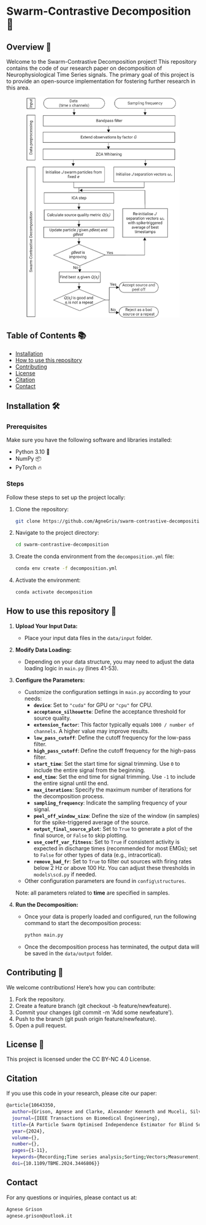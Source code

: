 # Swarm-Contrastive Decomposition 🧠

## Overview 📝
Welcome to the Swarm-Contrastive Decomposition project! This repository contains the code of our research paper on decomposition of Neurophysiological Time Series signals. The primary goal of this project is to provide an open-source implementation for fostering further research in this area.
<div align="center">
    <img src="images/pipeline.png" alt="Pipeline" width="400"/>
</div>

## Table of Contents 📚
- [Installation](#installation)
- [How to use this repository](#howtousetherepo)
- [Contributing](#contributing)
- [License](#license)
- [Citation](#citation)
- [Contact](#contact)

## Installation 🛠️

### Prerequisites
Make sure you have the following software and libraries installed:
- Python 3.10 🐍
- NumPy 📦
- PyTorch 🔥

### Steps
Follow these steps to set up the project locally:

1. Clone the repository:
    ```sh
    git clone https://github.com/AgneGris/swarm-contrastive-decomposition
    ```
2. Navigate to the project directory:
    ```sh
    cd swarm-contrastive-decomposition
    ```
3. Create the conda environment from the `decomposition.yml` file:
    ```sh
    conda env create -f decomposition.yml
    ```
4. Activate the environment:
    ```sh
    conda activate decomposition
    ```

## How to use this repository 🚀
1. **Upload Your Input Data:**
   - Place your input data files in the `data/input` folder.

2. **Modify Data Loading:**
   - Depending on your data structure, you may need to adjust the data loading logic in `main.py` (lines 41-53).

3. **Configure the Parameters:**
   - Customize the configuration settings in `main.py` according to your needs:
     - **`device`**: Set to `"cuda"` for GPU or `"cpu"` for CPU.
     - **`acceptance_silhouette`**: Define the acceptance threshold for source quality.
     - **`extension_factor`**: This factor typically equals `1000 / number of channels`. A higher value may improve results.
     - **`low_pass_cutoff`**: Define the cutoff frequency for the low-pass filter.
     - **`high_pass_cutoff`**: Define the cutoff frequency for the high-pass filter.
     - **`start_time`**: Set the start time for signal trimming. Use `0` to include the entire signal from the beginning.
     - **`end_time`**: Set the end time for signal trimming. Use `-1` to include the entire signal until the end.
     - **`max_iterations`**: Specify the maximum number of iterations for the decomposition process.
     - **`sampling_frequency`**: Indicate the sampling frequency of your signal.
     - **`peel_off_window_size`**: Define the size of the window (in samples) for the spike-triggered average of the source.
     - **`output_final_source_plot`**: Set to `True` to generate a plot of the final source, or `False` to skip plotting.
     - **`use_coeff_var_fitness`**: Set to `True` if consistent activity is expected in discharge times (recommended for most EMGs); set to `False` for other types of data (e.g., intracortical).
     - **`remove_bad_fr`**: Set to `True` to filter out sources with firing rates below 2 Hz or above 100 Hz. You can adjust these thresholds in `models\scd.py` if needed.
   - Other configuration parameters are found in `config\structures`. 

   Note: all parameters related to **time** are specified in samples.

4. **Run the Decomposition:**
   - Once your data is properly loaded and configured, run the following command to start the decomposition process:
     ```bash
     python main.py
     ``` 
   - Once the decomposition process has terminated, the output data will be saved in the `data/output` folder.

## Contributing 🤝
We welcome contributions! Here’s how you can contribute:

1. Fork the repository.
2. Create a feature branch (git checkout -b feature/newfeature).
3. Commit your changes (git commit -m 'Add some newfeature').
4. Push to the branch (git push origin feature/newfeature).
5. Open a pull request.

## License 📜
This project is licensed under the CC BY-NC 4.0 License.

## Citation

If you use this code in your research, please cite our paper:

```sh
@article{10643350,
  author={Grison, Agnese and Clarke, Alexander Kenneth and Muceli, Silvia and Ibáñez, Jaime and Kundu, Aritra and Farina, Dario},
  journal={IEEE Transactions on Biomedical Engineering}, 
  title={A Particle Swarm Optimised Independence Estimator for Blind Source Separation of Neurophysiological Time Series}, 
  year={2024},
  volume={},
  number={},
  pages={1-11},
  keywords={Recording;Time series analysis;Sorting;Vectors;Measurement;Electrodes;Probes;Independent component analysis;particle swarm optimisation;blind source separation;intramuscular electromyography;intracortical recording},
  doi={10.1109/TBME.2024.3446806}}

```

## Contact

For any questions or inquiries, please contact us at:
```sh
Agnese Grison
agnese.grison@outlook.it
```